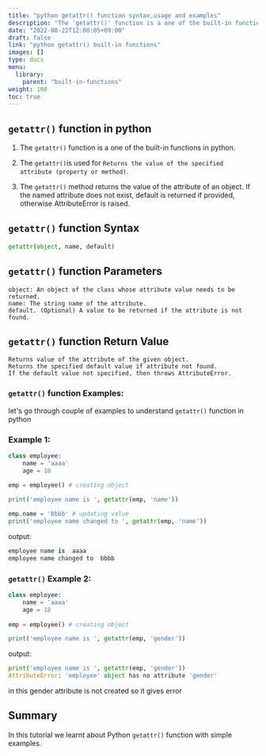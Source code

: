 ```yaml
---
title: "python getattr() function syntax,usage and examples"
description: "The 'getattr()' function is a one of the built-in functions in python"
date: "2022-08-22T12:00:05+09:00"
draft: false
link: "python getattr() built-in functions"
images: []
type: docs
menu:
  library:
    parent: "built-in-functions"
weight: 100
toc: true
---
```


## `getattr()` function in python

1. The `getattr()` function is a one of the built-in functions in python.
2. The `getattr()`is used for `Returns the value of the specified attribute (property or method)`.

3. The `getattr()` method returns the value of the attribute of an object. If the named attribute does not exist, default is returned if provided, otherwise AttributeError is raised.

## `getattr()` function Syntax

```python
getattr(object, name, default)
```
## `getattr()` function Parameters

    object: An object of the class whose attribute value needs to be returned.
    name: The string name of the attribute.
    default. (Optional) A value to be returned if the attribute is not found.

## `getattr()` function Return Value

    Returns value of the attribute of the given object.
    Returns the specified default value if attribute not found.
    If the default value not specified, then throws AttributeError.

### `getattr()` function Examples:

let's go through couple of examples to understand `getattr()` function in python

###  Example 1:

```python
class employee:
    name = 'aaaa'
    age = 18
    
emp = employee() # creating object

print('employee name is ', getattr(emp, 'name'))

emp.name = 'bbbb' # updating value
print('employee name changed to ', getattr(emp, 'name'))
```
output:

```python
employee name is  aaaa
employee name changed to  bbbb
```
###  `getattr()` Example 2:

```python
class employee:
    name = 'aaaa'
    age = 18
    
emp = employee() # creating object

print('employee name is ', getattr(emp, 'gender'))
```
output:

```python
print('employee name is ', getattr(emp, 'gender'))
AttributeError: 'employee' object has no attribute 'gender'
```
in this gender attribute is not created so it gives error

## Summary
In this tutorial we learnt about Python `getattr()` function with simple examples.